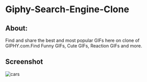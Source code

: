 # Giphy-Search-Engine-Clone

## About:
Find and share the best and most popular GIFs here on clone of GIPHY.com.Find Funny GIFs, Cute GIFs, Reaction GIFs and more.

## Screenshot
![cars](https://user-images.githubusercontent.com/61515279/128576324-ec799f14-bb31-4967-a9cd-3d0786861b74.PNG)

